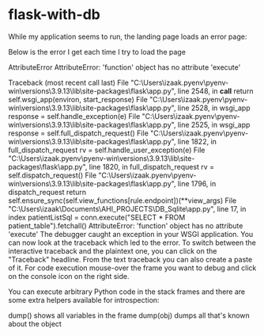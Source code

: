 # flask-with-db

While my application seems to run, the landing page loads an error page:

Below is the error I get each time I try to load the page

AttributeError
AttributeError: 'function' object has no attribute 'execute'

Traceback (most recent call last)
File "C:\Users\izaak\.pyenv\pyenv-win\versions\3.9.13\lib\site-packages\flask\app.py", line 2548, in __call__
return self.wsgi_app(environ, start_response)
File "C:\Users\izaak\.pyenv\pyenv-win\versions\3.9.13\lib\site-packages\flask\app.py", line 2528, in wsgi_app
response = self.handle_exception(e)
File "C:\Users\izaak\.pyenv\pyenv-win\versions\3.9.13\lib\site-packages\flask\app.py", line 2525, in wsgi_app
response = self.full_dispatch_request()
File "C:\Users\izaak\.pyenv\pyenv-win\versions\3.9.13\lib\site-packages\flask\app.py", line 1822, in full_dispatch_request
rv = self.handle_user_exception(e)
File "C:\Users\izaak\.pyenv\pyenv-win\versions\3.9.13\lib\site-packages\flask\app.py", line 1820, in full_dispatch_request
rv = self.dispatch_request()
File "C:\Users\izaak\.pyenv\pyenv-win\versions\3.9.13\lib\site-packages\flask\app.py", line 1796, in dispatch_request
return self.ensure_sync(self.view_functions[rule.endpoint])(**view_args)
File "C:\Users\izaak\Documents\AHI_PROJECTS\DB_Sqlite\app.py", line 17, in index
patientListSql = conn.execute("SELECT * FROM patient_table").fetchall()
AttributeError: 'function' object has no attribute 'execute'
The debugger caught an exception in your WSGI application. You can now look at the traceback which led to the error.
To switch between the interactive traceback and the plaintext one, you can click on the "Traceback" headline. From the text traceback you can also create a paste of it. For code execution mouse-over the frame you want to debug and click on the console icon on the right side.

You can execute arbitrary Python code in the stack frames and there are some extra helpers available for introspection:

dump() shows all variables in the frame
dump(obj) dumps all that's known about the object
